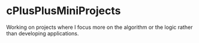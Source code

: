 # cPlusPlusMiniProjects
Working on projects where I focus more on the algorithm or the logic rather than developing applications. 
